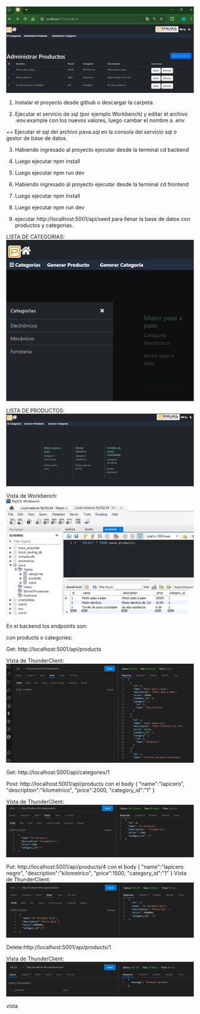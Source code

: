 ![Vista de administración de productos](frontend/public/images/adminp.png)


1. Instalar el proyecto desde github o descargar la carpeta.

2. Ejecutar el servicio de sql (por ejemplo Workbench) y editar el archivo .env.example con
los nuevos valores, luego cambar el nombre a .env

++ Ejecutar el sql del archivo pava.sql en la consola del servicio sql o gestor de base de datos.

3. Habiendo ingresado al proyecto ejecutar desde la terminal cd backend

4. Luego ejecutar npm install

5. Luego ejecutar npm run dev

6. Habiendo ingresado al proyecto ejecutar desde la terminal cd frontend

7. Luego ejecutar npm install

8. Luego ejecutar npm run dev

9. ejecutar http://localhost:5001/api/seed  para llenar la base de datos con productos y categorias.


LISTA DE CATEGORIAS:
![Vista de categorias](frontend/public/images/categorias.png)

LISTA DE PRODUCTOS:
![Vista de productos](frontend/public/images/productos.png)


Vista de Workbench:
![Vista](frontend/public/images/bd.png)


En el backend los endpoints son:

con products o categories:

Get: http://localhost:5001/api/products

Vista de ThunderClient:
![Vista](frontend/public/images/get.png)

Get: http://localhost:5001/api/categories/1

Post: http://localhost:5001/api/products
con el body
{
  "name":"lapicero",
  "description":"kilometrico",
  "price":2000,
  "category_id":"1"
}

Vista de ThunderClient:
![Vista](frontend/public/images/post.png)

Put: http://localhost:5001/api/products/4
con el body
{
  "name":"lapicero negro",
  "description":"kilometrico",
  "price":1500,
  "category_id":"1"
}
Vista de ThunderClient:
![Vista](frontend/public/images/put.png)

Delete:http://localhost:5001/api/products/1

Vista de ThunderClient:
![Vista](frontend/public/images/delete.png)

vista



